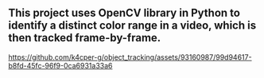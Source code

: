 This project uses OpenCV library in Python to identify a distinct color range in a video, which is then tracked frame-by-frame.
--
https://github.com/k4cper-g/object_tracking/assets/93160987/99d94617-b8fd-45fc-96f9-0ca6931a33a6

